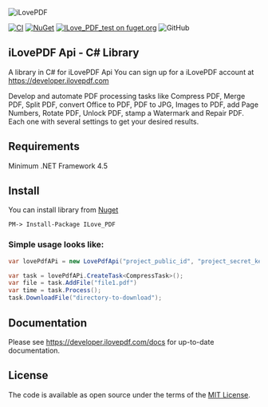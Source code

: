 ![iLovePDF](https://www.ilovepdf.com/img/ilovepdf.svg)

[![CI](https://ci.appveyor.com/api/projects/status/ous9pmh1qc3d6q1t?svg=true)](https://github.com/ilovepdf/ilovepdf-net/actions)
[![NuGet](https://img.shields.io/nuget/vpre/ILove_PDF.svg?label=NuGet)](https://www.nuget.org/packages/ILove_PDF/)
[![ILove_PDF_test on fuget.org](https://www.fuget.org/packages/ILove_PDF/badge.svg)](https://www.fuget.org/packages/ILove_PDF)
![GitHub](https://img.shields.io/github/license/ilovepdf/ilovepdf-net)

## iLovePDF Api - C# Library
A library in C# for iLovePDF Api
You can sign up for a iLovePDF account at https://developer.ilovepdf.com

Develop and automate PDF processing tasks like Compress PDF, Merge PDF, Split PDF, convert Office to PDF, PDF to JPG, Images to PDF, add Page Numbers, Rotate PDF, Unlock PDF, stamp a Watermark and Repair PDF. Each one with several settings to get your desired results.

## Requirements
Minimum .NET Framework 4.5

## Install
You can install library from [Nuget](https://www.nuget.org/packages/ILove_PDF/)
```
PM-> Install-Package ILove_PDF
```
### Simple usage looks like:
```csharp
var lovePdfAPi = new LovePdfApi("project_public_id", "project_secret_key");

var task = lovePdfAPi.CreateTask<CompressTask>();
var file = task.AddFile("file1.pdf")
var time = task.Process();
task.DownloadFile("directory-to-download");
```
## Documentation
Please see https://developer.ilovepdf.com/docs for up-to-date documentation.

## License
The code is available as open source under the terms of the [MIT License](http://opensource.org/licenses/MIT).
